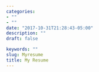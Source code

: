 ```yaml
---
categories:
- ""
- ""
date: "2017-10-31T21:28:43-05:00"
description: ""
draft: false

keywords: ""
slug: Myresume
title: My Resume
---
```

